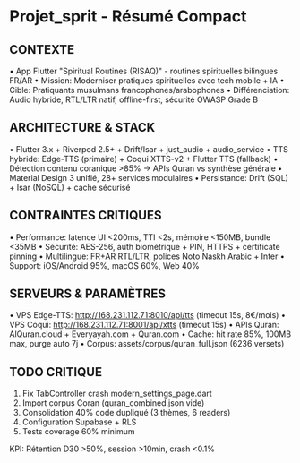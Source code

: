 # Projet_sprit - Résumé Compact

## CONTEXTE
• App Flutter "Spiritual Routines (RISAQ)" - routines spirituelles bilingues FR/AR
• Mission: Moderniser pratiques spirituelles avec tech mobile + IA
• Cible: Pratiquants musulmans francophones/arabophones
• Différenciation: Audio hybride, RTL/LTR natif, offline-first, sécurité OWASP Grade B

## ARCHITECTURE & STACK
• Flutter 3.x + Riverpod 2.5+ + Drift/Isar + just_audio + audio_service
• TTS hybride: Edge-TTS (primaire) + Coqui XTTS-v2 + Flutter TTS (fallback)
• Détection contenu coranique >85% → APIs Quran vs synthèse générale
• Material Design 3 unifié, 28+ services modulaires
• Persistance: Drift (SQL) + Isar (NoSQL) + cache sécurisé

## CONTRAINTES CRITIQUES
• Performance: latence UI <200ms, TTI <2s, mémoire <150MB, bundle <35MB
• Sécurité: AES-256, auth biométrique + PIN, HTTPS + certificate pinning
• Multilingue: FR+AR RTL/LTR, polices Noto Naskh Arabic + Inter
• Support: iOS/Android 95%, macOS 60%, Web 40%

## SERVEURS & PARAMÈTRES
• VPS Edge-TTS: http://168.231.112.71:8010/api/tts (timeout 15s, 8€/mois)
• VPS Coqui: http://168.231.112.71:8001/api/xtts (timeout 15s)
• APIs Quran: AlQuran.cloud + Everyayah.com + Quran.com
• Cache: hit rate 85%, 100MB max, purge auto 7j
• Corpus: assets/corpus/quran_full.json (6236 versets)

## TODO CRITIQUE
1. Fix TabController crash modern_settings_page.dart
2. Import corpus Coran (quran_combined.json vide)
3. Consolidation 40% code dupliqué (3 thèmes, 6 readers)
4. Configuration Supabase + RLS
5. Tests coverage 60% minimum

KPI: Rétention D30 >50%, session >10min, crash <0.1%